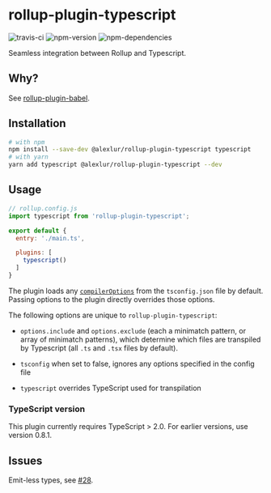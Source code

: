 # rollup-plugin-typescript
![travis-ci](https://travis-ci.org/alexlur/rollup-plugin-typescript.svg?branch=master)
![npm-version](https://img.shields.io/npm/v/@alexlur/rollup-plugin-typescript.svg?maxAge=2592000)
![npm-dependencies](https://img.shields.io/david/alexlur/rollup-plugin-typescript.svg?maxAge=2592000)

Seamless integration between Rollup and Typescript.

## Why?
See [rollup-plugin-babel](https://github.com/rollup/rollup-plugin-babel).

## Installation

```bash
# with npm
npm install --save-dev @alexlur/rollup-plugin-typescript typescript
# with yarn
yarn add typescript @alexlur/rollup-plugin-typescript --dev
```

## Usage

```js
// rollup.config.js
import typescript from 'rollup-plugin-typescript';

export default {
  entry: './main.ts',

  plugins: [
    typescript()
  ]
}
```

The plugin loads any [`compilerOptions`](http://www.typescriptlang.org/docs/handbook/compiler-options.html) from the `tsconfig.json` file by default. Passing options to the plugin directly overrides those options.

The following options are unique to `rollup-plugin-typescript`:

* `options.include` and `options.exclude` (each a minimatch pattern, or array of minimatch patterns), which determine which files are transpiled by Typescript (all `.ts` and `.tsx` files by default).

* `tsconfig` when set to false, ignores any options specified in the config file

* `typescript` overrides TypeScript used for transpilation

### TypeScript version
This plugin currently requires TypeScript > 2.0. For earlier versions, use version 0.8.1.

## Issues
Emit-less types, see [#28](https://github.com/alexlur/rollup-plugin-typescript/issues/28).
